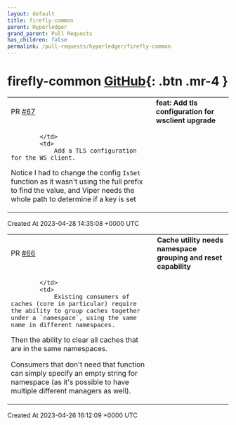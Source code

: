 ```yaml
---
layout: default
title: firefly-common
parent: Hyperledger
grand_parent: Pull Requests
has_children: false
permalink: /pull-requests/hyperledger/firefly-common
---
```


# firefly-common <span class="fs-3 right-align">[GitHub](https://github.com/hyperledger/firefly-common){: .btn .mr-4 }</span>


<div>
    <table>
        <tr>
            <td>
                PR <a href="https://github.com/hyperledger/firefly-common/pull/67" class=".btn">#67</a>
            </td>
            <td>
                <b>
                    feat: Add tls configuration for wsclient upgrade
                </b>
            </td>
        </tr>
        <tr>
            <td>
                
            </td>
            <td>
                Add a TLS configuration for the WS client.


Notice I had to change the config `IsSet` function as it wasn't using the full prefix to find the value, and Viper needs the whole path to determine if a key is set
            </td>
        </tr>
    </table>
    <div class="right-align">
        Created At 2023-04-28 14:35:08 +0000 UTC
    </div>
</div>

<div>
    <table>
        <tr>
            <td>
                PR <a href="https://github.com/hyperledger/firefly-common/pull/66" class=".btn">#66</a>
            </td>
            <td>
                <b>
                    Cache utility needs namespace grouping and reset capability
                </b>
            </td>
        </tr>
        <tr>
            <td>
                
            </td>
            <td>
                Existing consumers of caches (core in particular) require the ability to group caches together under a `namespace`, using the same name in different namespaces.

Then the ability to clear all caches that are in the same namespaces.

Consumers that don't need that function can simply specify an empty string for namespace (as it's possible to have multiple different managers as well).
            </td>
        </tr>
    </table>
    <div class="right-align">
        Created At 2023-04-26 16:12:09 +0000 UTC
    </div>
</div>

